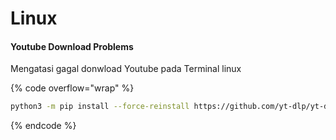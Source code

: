 # Linux

#### Youtube Download Problems

Mengatasi gagal donwload Youtube pada Terminal linux

{% code overflow="wrap" %}
```bash
python3 -m pip install --force-reinstall https://github.com/yt-dlp/yt-dlp/archive/master.tar.gz
```
{% endcode %}

